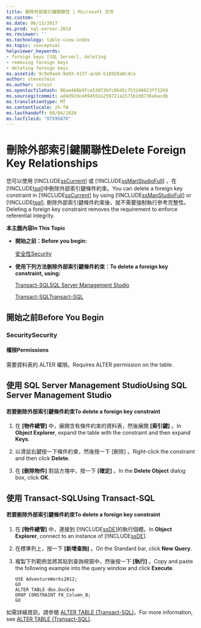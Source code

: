 ```yaml
---
title: 刪除外部索引鍵關聯性 | Microsoft 文件
ms.custom: ''
ms.date: 06/13/2017
ms.prod: sql-server-2014
ms.reviewer: ''
ms.technology: table-view-index
ms.topic: conceptual
helpviewer_keywords:
- foreign keys [SQL Server], deleting
- removing foreign keys
- deleting foreign keys
ms.assetid: 9c9e9ae4-9e03-4137-acb6-b18928a0c4ca
author: stevestein
ms.author: sstein
ms.openlocfilehash: 86ae466b9fce53073bfc0645c753246023ff3269
ms.sourcegitcommit: ad4d92dce894592a259721a1571b1d8736abacdb
ms.translationtype: MT
ms.contentlocale: zh-TW
ms.lasthandoff: 08/04/2020
ms.locfileid: "87595876"
---
```

# <a name="delete-foreign-key-relationships"></a><span data-ttu-id="87134-102">刪除外部索引鍵關聯性</span><span class="sxs-lookup"><span data-stu-id="87134-102">Delete Foreign Key Relationships</span></span>
  <span data-ttu-id="87134-103">您可以使用 [!INCLUDE[ssCurrent](../../includes/sscurrent-md.md)] 或 [!INCLUDE[ssManStudioFull](../../includes/ssmanstudiofull-md.md)] ，在 [!INCLUDE[tsql](../../includes/tsql-md.md)]中刪除外部索引鍵條件約束。</span><span class="sxs-lookup"><span data-stu-id="87134-103">You can delete a foreign key constraint in [!INCLUDE[ssCurrent](../../includes/sscurrent-md.md)] by using [!INCLUDE[ssManStudioFull](../../includes/ssmanstudiofull-md.md)] or [!INCLUDE[tsql](../../includes/tsql-md.md)].</span></span> <span data-ttu-id="87134-104">刪除外部索引鍵條件約束後，就不需要強制執行參考完整性。</span><span class="sxs-lookup"><span data-stu-id="87134-104">Deleting a foreign key constraint removes the requirement to enforce referential integrity.</span></span>  
  
 <span data-ttu-id="87134-105">**本主題內容**</span><span class="sxs-lookup"><span data-stu-id="87134-105">**In This Topic**</span></span>  
  
-   <span data-ttu-id="87134-106">**開始之前：**</span><span class="sxs-lookup"><span data-stu-id="87134-106">**Before you begin:**</span></span>  
  
     [<span data-ttu-id="87134-107">安全性</span><span class="sxs-lookup"><span data-stu-id="87134-107">Security</span></span>](#Security)  
  
-   <span data-ttu-id="87134-108">**使用下列方法刪除外部索引鍵條件約束：**</span><span class="sxs-lookup"><span data-stu-id="87134-108">**To delete a foreign key constraint, using:**</span></span>  
  
     [<span data-ttu-id="87134-109">Transact-SQL</span><span class="sxs-lookup"><span data-stu-id="87134-109">SQL Server Management Studio</span></span>](#SSMSProcedure)  
  
     [<span data-ttu-id="87134-110">Transact-SQL</span><span class="sxs-lookup"><span data-stu-id="87134-110">Transact-SQL</span></span>](#TsqlProcedure)  
  
##  <a name="before-you-begin"></a><a name="BeforeYouBegin"></a> <span data-ttu-id="87134-111">開始之前</span><span class="sxs-lookup"><span data-stu-id="87134-111">Before You Begin</span></span>  
  
###  <a name="security"></a><a name="Security"></a> <span data-ttu-id="87134-112">Security</span><span class="sxs-lookup"><span data-stu-id="87134-112">Security</span></span>  
  
####  <a name="permissions"></a><a name="Permissions"></a> <span data-ttu-id="87134-113">權限</span><span class="sxs-lookup"><span data-stu-id="87134-113">Permissions</span></span>  
 <span data-ttu-id="87134-114">需要資料表的 ALTER 權限。</span><span class="sxs-lookup"><span data-stu-id="87134-114">Requires ALTER permission on the table.</span></span>  
  
##  <a name="using-sql-server-management-studio"></a><a name="SSMSProcedure"></a> <span data-ttu-id="87134-115">使用 SQL Server Management Studio</span><span class="sxs-lookup"><span data-stu-id="87134-115">Using SQL Server Management Studio</span></span>  
  
#### <a name="to-delete-a-foreign-key-constraint"></a><span data-ttu-id="87134-116">若要刪除外部索引鍵條件約束</span><span class="sxs-lookup"><span data-stu-id="87134-116">To delete a foreign key constraint</span></span>  
  
1.  <span data-ttu-id="87134-117">在 **[物件總管]** 中，展開含有條件約束的資料表，然後展開 **[索引鍵]** 。</span><span class="sxs-lookup"><span data-stu-id="87134-117">In **Object Explorer**, expand the table with the constraint and then expand **Keys**.</span></span>  
  
2.  <span data-ttu-id="87134-118">以滑鼠右鍵按一下條件約束，然後按一下 [刪除]  。</span><span class="sxs-lookup"><span data-stu-id="87134-118">Right-click the constraint and then click **Delete**.</span></span>  
  
3.  <span data-ttu-id="87134-119">在 **[刪除物件]** 對話方塊中，按一下 **[確定]** 。</span><span class="sxs-lookup"><span data-stu-id="87134-119">In the **Delete Object** dialog box, click **OK**.</span></span>  
  
##  <a name="using-transact-sql"></a><a name="TsqlProcedure"></a> <span data-ttu-id="87134-120">使用 Transact-SQL</span><span class="sxs-lookup"><span data-stu-id="87134-120">Using Transact-SQL</span></span>  
  
#### <a name="to-delete-a-foreign-key-constraint"></a><span data-ttu-id="87134-121">若要刪除外部索引鍵條件約束</span><span class="sxs-lookup"><span data-stu-id="87134-121">To delete a foreign key constraint</span></span>  
  
1.  <span data-ttu-id="87134-122">在 **[物件總管]** 中，連接到 [!INCLUDE[ssDE](../../includes/ssde-md.md)]的執行個體。</span><span class="sxs-lookup"><span data-stu-id="87134-122">In **Object Explorer**, connect to an instance of [!INCLUDE[ssDE](../../includes/ssde-md.md)].</span></span>  
  
2.  <span data-ttu-id="87134-123">在標準列上，按一下 **[新增查詢]** 。</span><span class="sxs-lookup"><span data-stu-id="87134-123">On the Standard bar, click **New Query**.</span></span>  
  
3.  <span data-ttu-id="87134-124">複製下列範例並將其貼到查詢視窗中，然後按一下 **[執行]** 。</span><span class="sxs-lookup"><span data-stu-id="87134-124">Copy and paste the following example into the query window and click **Execute**.</span></span>  
  
    ```  
    USE AdventureWorks2012;  
    GO  
    ALTER TABLE dbo.DocExe   
    DROP CONSTRAINT FK_Column_B;   
    GO  
    ```  
  
 <span data-ttu-id="87134-125">如需詳細資訊，請參閱 [ALTER TABLE &#40;Transact-SQL&#41;](/sql/t-sql/statements/alter-table-transact-sql)。</span><span class="sxs-lookup"><span data-stu-id="87134-125">For more information, see [ALTER TABLE &#40;Transact-SQL&#41;](/sql/t-sql/statements/alter-table-transact-sql).</span></span>  
  
  

